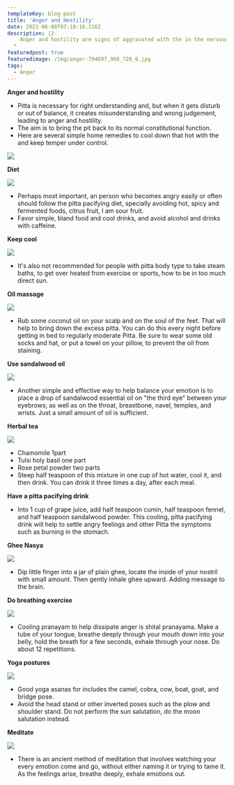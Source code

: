 ```yaml
---
templateKey: blog-post
title: 'Anger and Hostility'
date: 2021-06-08T07:18:16.116Z
description: |2-
    Anger and hostility are signs of aggravated with the in the nervous system.
  *
featuredpost: true
featuredimage: /img/anger-794697_960_720_0.jpg
tags:
  - Anger
---
```


<!--StartFragment-->

**Anger and hostility**

- Pitta is necessary for right understanding and, but when it gets disturb or out of balance, it creates misunderstanding and wrong judgement, leading to anger and hostility.
- The aim is to bring the pit back to its normal constitutional function.
- Here are several simple home remedies to cool down that hot with the and keep temper under control.

[![](https://1.bp.blogspot.com/-lFFepNpihPQ/YL8VgtFfgjI/AAAAAAAAAhM/Ot-7dA4D-7oe_ekP-tUzsaOJ8JutpwCYQCNcBGAsYHQ/s320/1.png)](https://1.bp.blogspot.com/-lFFepNpihPQ/YL8VgtFfgjI/AAAAAAAAAhM/Ot-7dA4D-7oe_ekP-tUzsaOJ8JutpwCYQCNcBGAsYHQ/s1200/1.png)

**Diet**

[![](https://1.bp.blogspot.com/-wWP7XTb255Q/YL8VuVuWyFI/AAAAAAAAAhQ/6Cm9_WlBllYi7_zBRi5IwaKoWIbQzPAXQCNcBGAsYHQ/s320/2.png)](https://1.bp.blogspot.com/-wWP7XTb255Q/YL8VuVuWyFI/AAAAAAAAAhQ/6Cm9_WlBllYi7_zBRi5IwaKoWIbQzPAXQCNcBGAsYHQ/s1200/2.png)

- Perhaps most important, an person who becomes angry easily or often should follow the pitta pacifying diet, specially avoiding hot, spicy and fermented foods, citrus fruit, I am sour fruit.
- Favor simple, bland food and cool drinks, and avoid alcohol and drinks with caffeine.

**Keep cool**

[![](https://1.bp.blogspot.com/-9vLloPl6qGc/YL8V1It6p2I/AAAAAAAAAhY/BuA45zoIXEAY6hEdJiaHe0RUXPamYdNqwCNcBGAsYHQ/s320/3.png)](https://1.bp.blogspot.com/-9vLloPl6qGc/YL8V1It6p2I/AAAAAAAAAhY/BuA45zoIXEAY6hEdJiaHe0RUXPamYdNqwCNcBGAsYHQ/s1200/3.png)

- It's also not recommended for people with pitta body type to take steam baths, to get over heated from exercise or sports, how to be in too much direct sun.

**Oil massage**

[![](https://1.bp.blogspot.com/-qpfSfILJRUQ/YL8V8F4GqfI/AAAAAAAAAhc/RxPsGgvCA68mWhEq54xpD1Xt21EwNqj7QCNcBGAsYHQ/s320/4.png)](https://1.bp.blogspot.com/-qpfSfILJRUQ/YL8V8F4GqfI/AAAAAAAAAhc/RxPsGgvCA68mWhEq54xpD1Xt21EwNqj7QCNcBGAsYHQ/s1200/4.png)

- Rub some coconut oil on your scalp and on the soul of the feet. That will help to bring down the excess pitta. You can do this every night before getting in bed to regularly moderate Pitta. Be sure to wear some old socks and hat, or put a towel on your pillow, to prevent the oil from staining.

**Use sandalwood oil**

[![](https://1.bp.blogspot.com/-TMaTWBnUUKE/YL8WEQfMnDI/AAAAAAAAAhk/X1rOCXZC-ikbBsWmOzV1uVJsUoVKzHx7wCNcBGAsYHQ/s320/5.png)](https://1.bp.blogspot.com/-TMaTWBnUUKE/YL8WEQfMnDI/AAAAAAAAAhk/X1rOCXZC-ikbBsWmOzV1uVJsUoVKzHx7wCNcBGAsYHQ/s1200/5.png)

- Another simple and effective way to help balance your emotion is to place a drop of sandalwood essential oil on "the third eye" between your eyebrows, as well as on the throat, breastbone, navel, temples, and wrists. Just a small amount of oil is sufficient.

**Herbal tea**

[![](https://1.bp.blogspot.com/-8kFG1Kt1w-8/YL8W6fvhiPI/AAAAAAAAAh0/LnrHI6KjoBE3G4i_vwl_oa5AASS3csKPgCNcBGAsYHQ/s320/6.png)](https://1.bp.blogspot.com/-8kFG1Kt1w-8/YL8W6fvhiPI/AAAAAAAAAh0/LnrHI6KjoBE3G4i_vwl_oa5AASS3csKPgCNcBGAsYHQ/s1200/6.png)

- Chamomile 1part
- Tulsi holy basil one part
- Rose petal powder two parts
- Steep half teaspoon of this mixture in one cup of hot water, cool it, and then drink. You can drink it three times a day, after each meal.

**Have a pitta pacifying drink**

- Into 1 cup of grape juice, add half teaspoon cumin, half teaspoon fennel, and half teaspoon sandalwood powder. This cooling, pitta pacifying drink will help to settle angry feelings and other Pitta the symptoms such as burning in the stomach.

**Ghee Nasya**

[![](https://1.bp.blogspot.com/--KdKszizgtA/YL8XDoMg4pI/AAAAAAAAAh4/nljFKN4A0fwh28_31K0xkcIx4uVmAn3qgCNcBGAsYHQ/s320/7.png)](https://1.bp.blogspot.com/--KdKszizgtA/YL8XDoMg4pI/AAAAAAAAAh4/nljFKN4A0fwh28_31K0xkcIx4uVmAn3qgCNcBGAsYHQ/s1200/7.png)

- Dip little finger into a jar of plain ghee, locate the inside of your nostril with small amount. Then gently inhale ghee upward. Adding message to the brain.

**Do breathing exercise**

[![](https://1.bp.blogspot.com/-zAKw2M0eP1w/YL8XMDeLNgI/AAAAAAAAAiA/imhKlBhtlMo2CqzU1LDn-jKdAXG3j7MZQCNcBGAsYHQ/s320/8.png)](https://1.bp.blogspot.com/-zAKw2M0eP1w/YL8XMDeLNgI/AAAAAAAAAiA/imhKlBhtlMo2CqzU1LDn-jKdAXG3j7MZQCNcBGAsYHQ/s1200/8.png)

- Cooling pranayam to help dissipate anger is shital pranayama. Make a tube of your tongue, breathe deeply through your mouth down into your belly, hold the breath for a few seconds, exhale through your nose. Do about 12 repetitions.

**Yoga postures**

[![](https://1.bp.blogspot.com/-NVdE51_GTi4/YL8XU1nxL-I/AAAAAAAAAiI/Ug66GmebZ8AJi-zw3uv13aTlbXSZh0XNACNcBGAsYHQ/s320/9.png)](https://1.bp.blogspot.com/-NVdE51_GTi4/YL8XU1nxL-I/AAAAAAAAAiI/Ug66GmebZ8AJi-zw3uv13aTlbXSZh0XNACNcBGAsYHQ/s1200/9.png)

- Good yoga asanas for includes the camel, cobra, cow, boat, goat, and bridge pose.
- Avoid the head stand or other inverted poses such as the plow and shoulder stand. Do not perform the sun salutation, do the moon salutation instead.

**Meditate**

[![](https://1.bp.blogspot.com/-VtEZ3GVfeEY/YL8XcLJQ1_I/AAAAAAAAAiQ/CsItwd7qM8srgCFsvWpCGlhDEnIu8GQegCNcBGAsYHQ/s320/10.png)](https://1.bp.blogspot.com/-VtEZ3GVfeEY/YL8XcLJQ1_I/AAAAAAAAAiQ/CsItwd7qM8srgCFsvWpCGlhDEnIu8GQegCNcBGAsYHQ/s1200/10.png)

- There is an ancient method of meditation that involves watching your every emotion come and go, without either naming it or trying to tame it. As the feelings arise, breathe deeply, exhale emotions out.

<!--EndFragment-->
